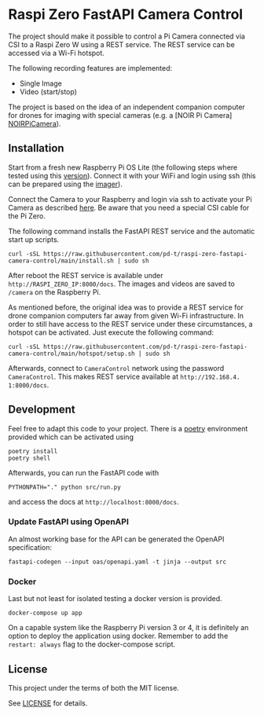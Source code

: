 # Raspi Zero FastAPI Camera Control

The project should make it possible to control a Pi Camera connected via 
CSI to a Raspi Zero W using a REST service. The REST service can be 
accessed via a Wi-Fi hotspot.

The following recording features are implemented:
- Single Image 
- Video (start/stop)

The project is based on the idea of an independent companion computer for 
drones for imaging with special cameras (e.g. a [NOIR Pi Camera]
[NOIRPiCamera]).

[NOIRPiCamera]: https://www.raspberrypi.com/products/pi-noir-camera-v2/

## Installation
Start from a fresh new Raspberry Pi OS Lite (the following steps where 
tested using this [version][RaspiOSLite]). Connect it with your WiFi and 
login using ssh (this can be prepared using the [imager][RaspberryPiImager]).

[RaspiOSLite]: https://downloads.raspberrypi.org/raspios_lite_armhf/images/raspios_lite_armhf-2022-04-07/

[RaspberryPiImager]: https://www.raspberrypi.com/software/

Connect the Camera to your Raspberry and login via ssh to activate your Pi 
Camera as described [here][PiCameraInstall]. Be aware that you need a 
special CSI cable for the Pi Zero.

[PiCameraInstall]: https://www.raspberrypi.com/documentation/accessories/camera.html

The following command installs the FastAPI REST service and the automatic 
start up scripts.
```
curl -sSL https://raw.githubusercontent.com/pd-t/raspi-zero-fastapi-camera-control/main/install.sh | sudo sh
```
After reboot the REST service is available under 
`http://RASPI_ZERO_IP:8000/docs`. The images and videos are saved to 
`/camera` on the Raspberry Pi.

As mentioned before, the original idea was to provide a REST service for 
drone companion computers far away from given Wi-Fi infrastructure. 
In order to still have access to the REST service under these circumstances,
a hotspot can be activated. Just execute the following command:

```
curl -sSL https://raw.githubusercontent.com/pd-t/raspi-zero-fastapi-camera-control/main/hotspot/setup.sh | sudo sh
```

Afterwards, connect to `CameraControl` network using the password 
`CameraControl`. This makes REST service available at `http://192.168.4.
1:8000/docs`.

## Development

Feel free to adapt this code to your project. There is a 
[poetry](https://python-poetry.org/) environment provided which can be 
activated using

```
poetry install
poetry shell
```

Afterwards, you can run the FastAPI code with

```
PYTHONPATH="." python src/run.py
```

and access the docs at `http://localhost:8000/docs`.

### Update FastAPI using OpenAPI

An almost working base for the API can be generated the OpenAPI 
specification:

```
fastapi-codegen --input oas/openapi.yaml -t jinja --output src
```

### Docker

Last but not least for isolated testing a docker version is provided.

```
docker-compose up app
```

On a capable system like the Raspberry Pi version 3 or 4, it is definitely 
an option to deploy the application using docker. Remember to add the 
`restart: always` flag to the docker-compose script.

## License

This project under the terms of both the MIT license. 

See [LICENSE](LICENSE) for details.
